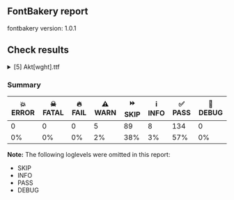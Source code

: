 ## FontBakery report

fontbakery version: 1.0.1







## Check results



<details><summary>[5] Akt[wght].ttf</summary>
<div>
<details>
    <summary>⚠️ <b>WARN</b> Validate size, and resolution of article images, and ensure article page has minimum length and includes visual assets. <a href="https://fontbakery.readthedocs.io/en/stable/fontbakery/checks/googlefonts.html#googlefonts-article-images">googlefonts/article/images</a></summary>
    <div>


> 
> The purpose of this check is to ensure images (either raster or vector files)
> are not excessively large in filesize and resolution.
> 
> These constraints are loosely based on infrastructure limitations under
> default configurations.
> 
> It also ensures that the article page has a minimum length and includes
> at least one visual asset.
> 




> Original proposal: https://github.com/fonttools/fontbakery/issues/4594





* ⚠️ **WARN** <p>Family metadata at fonts/variable does not have an article.</p>
 [code: lacks-article]



</div>
</details>

<details>
    <summary>⚠️ <b>WARN</b> Check for codepoints not covered by METADATA subsets. <a href="https://fontbakery.readthedocs.io/en/stable/fontbakery/checks/googlefonts.html#googlefonts-metadata-unreachable-subsetting">googlefonts/metadata/unreachable_subsetting</a></summary>
    <div>


> 
> This check ensures that all encoded glyphs in the font are covered by a
> subset declared in the METADATA.pb. Google Fonts splits the font into
> a set of subset fonts based on the contents of the `subsets` field and
> the subset definitions in the `glyphsets` repository.
> 
> Any encoded glyphs which are not by any of these subset definitions
> will not be served in the subsetted fonts, and so will be unreachable to
> the end user.
> 




> Original proposal: https://github.com/fonttools/fontbakery/issues/4097
> See also: https://github.com/fonttools/fontbakery/pull/4273





* ⚠️ **WARN** <p>The following codepoints supported by the font are not covered by
any subsets defined in the font's metadata file, and will never
be served. You can solve this by either manually adding additional
subset declarations to METADATA.pb, or by editing the glyphset
definitions.</p>
<ul>
<li>U+02D8 BREVE: try adding one of: canadian-aboriginal, yi</li>
<li>U+02D9 DOT ABOVE: try adding one of: canadian-aboriginal, yi</li>
<li>U+02DB OGONEK: try adding one of: canadian-aboriginal, yi</li>
<li>U+0302 COMBINING CIRCUMFLEX ACCENT: try adding one of: coptic, cherokee, math, tifinagh</li>
<li>U+0306 COMBINING BREVE: try adding one of: tifinagh, old-permic</li>
<li>U+0307 COMBINING DOT ABOVE: try adding one of: tai-le, old-permic, coptic, hebrew, tifinagh, todhri, syriac, canadian-aboriginal, duployan, malayalam, math</li>
<li>U+030A COMBINING RING ABOVE: try adding one of: duployan, syriac</li>
<li>U+030B COMBINING DOUBLE ACUTE ACCENT: try adding one of: cherokee, osage</li>
<li>U+030C COMBINING CARON: try adding one of: cherokee, tai-le</li>
<li>U+0312 COMBINING TURNED COMMA ABOVE: try adding math</li>
<li>U+0326 COMBINING COMMA BELOW: try adding math</li>
<li>U+0327 COMBINING CEDILLA: try adding math</li>
<li>U+0328 COMBINING OGONEK: not included in any glyphset definition</li>
<li>U+0335 COMBINING SHORT STROKE OVERLAY: not included in any glyphset definition</li>
<li>U+0391 GREEK CAPITAL LETTER ALPHA: try adding one of: elbasan, math, greek</li>
<li>U+0394 GREEK CAPITAL LETTER DELTA: try adding one of: elbasan, math, greek</li>
<li>U+039E GREEK CAPITAL LETTER XI: try adding one of: elbasan, math, greek</li>
<li>U+03A9 GREEK CAPITAL LETTER OMEGA: try adding one of: elbasan, math, greek</li>
<li>U+03B1 GREEK SMALL LETTER ALPHA: try adding one of: math, greek</li>
<li>U+03B4 GREEK SMALL LETTER DELTA: try adding one of: math, greek</li>
<li>U+03BC GREEK SMALL LETTER MU: try adding one of: math, greek</li>
<li>U+03BE GREEK SMALL LETTER XI: try adding one of: math, greek</li>
<li>U+03C0 GREEK SMALL LETTER PI: try adding one of: yi, math, greek</li>
<li>U+1EA0 LATIN CAPITAL LETTER A WITH DOT BELOW: try adding vietnamese</li>
<li>U+1EA1 LATIN SMALL LETTER A WITH DOT BELOW: try adding vietnamese</li>
<li>U+1EB8 LATIN CAPITAL LETTER E WITH DOT BELOW: try adding vietnamese</li>
<li>U+1EB9 LATIN SMALL LETTER E WITH DOT BELOW: try adding vietnamese</li>
<li>U+1EBC LATIN CAPITAL LETTER E WITH TILDE: try adding vietnamese</li>
<li>U+1EBD LATIN SMALL LETTER E WITH TILDE: try adding vietnamese</li>
<li>U+1ECA LATIN CAPITAL LETTER I WITH DOT BELOW: try adding vietnamese</li>
<li>U+1ECB LATIN SMALL LETTER I WITH DOT BELOW: try adding vietnamese</li>
<li>U+1ECC LATIN CAPITAL LETTER O WITH DOT BELOW: try adding vietnamese</li>
<li>U+1ECD LATIN SMALL LETTER O WITH DOT BELOW: try adding vietnamese</li>
<li>U+1EE4 LATIN CAPITAL LETTER U WITH DOT BELOW: try adding vietnamese</li>
<li>U+1EE5 LATIN SMALL LETTER U WITH DOT BELOW: try adding vietnamese</li>
<li>U+2007 FIGURE SPACE: try adding symbols2</li>
<li>U+2008 PUNCTUATION SPACE: try adding symbols2</li>
<li>U+2010 HYPHEN: try adding one of: yi, kayah-li, coptic, hebrew, syloti-nagri, kharoshthi, arabic, cham, armenian, lisu, kaithi, sora-sompeng, sundanese</li>
<li>U+2011 NON-BREAKING HYPHEN: try adding one of: arabic, syloti-nagri, yi</li>
<li>U+2015 HORIZONTAL BAR: try adding adlam</li>
<li>U+2021 DOUBLE DAGGER: try adding adlam</li>
<li>U+2024 ONE DOT LEADER: try adding armenian</li>
<li>U+2025 TWO DOT LEADER: try adding phags-pa</li>
<li>U+2030 PER MILLE SIGN: try adding adlam</li>
<li>U+203C DOUBLE EXCLAMATION MARK: try adding math</li>
<li>U+2043 HYPHEN BULLET: try adding math</li>
<li>U+2047 DOUBLE QUESTION MARK: try adding math</li>
<li>U+2048 QUESTION EXCLAMATION MARK: try adding mongolian</li>
<li>U+2049 EXCLAMATION QUESTION MARK: try adding mongolian</li>
<li>U+2070 SUPERSCRIPT ZERO: try adding math</li>
<li>U+2071 SUPERSCRIPT LATIN SMALL LETTER I: try adding math</li>
<li>U+2074 SUPERSCRIPT FOUR: try adding math</li>
<li>U+2075 SUPERSCRIPT FIVE: try adding math</li>
<li>U+2076 SUPERSCRIPT SIX: try adding math</li>
<li>U+2077 SUPERSCRIPT SEVEN: try adding math</li>
<li>U+2078 SUPERSCRIPT EIGHT: try adding math</li>
<li>U+2079 SUPERSCRIPT NINE: try adding math</li>
<li>U+207A SUPERSCRIPT PLUS SIGN: try adding math</li>
<li>U+207B SUPERSCRIPT MINUS: try adding math</li>
<li>U+207C SUPERSCRIPT EQUALS SIGN: try adding math</li>
<li>U+207D SUPERSCRIPT LEFT PARENTHESIS: try adding math</li>
<li>U+207E SUPERSCRIPT RIGHT PARENTHESIS: try adding math</li>
<li>U+207F SUPERSCRIPT LATIN SMALL LETTER N: try adding math</li>
<li>U+2080 SUBSCRIPT ZERO: try adding math</li>
<li>U+2081 SUBSCRIPT ONE: try adding math</li>
<li>U+2082 SUBSCRIPT TWO: try adding math</li>
<li>U+2083 SUBSCRIPT THREE: try adding math</li>
<li>U+2084 SUBSCRIPT FOUR: try adding math</li>
<li>U+2085 SUBSCRIPT FIVE: try adding math</li>
<li>U+2086 SUBSCRIPT SIX: try adding math</li>
<li>U+2087 SUBSCRIPT SEVEN: try adding math</li>
<li>U+2088 SUBSCRIPT EIGHT: try adding math</li>
<li>U+2089 SUBSCRIPT NINE: try adding math</li>
<li>U+208A SUBSCRIPT PLUS SIGN: try adding math</li>
<li>U+208B SUBSCRIPT MINUS: try adding math</li>
<li>U+208C SUBSCRIPT EQUALS SIGN: try adding math</li>
<li>U+208D SUBSCRIPT LEFT PARENTHESIS: try adding math</li>
<li>U+208E SUBSCRIPT RIGHT PARENTHESIS: try adding math</li>
<li>U+2090 LATIN SUBSCRIPT SMALL LETTER A: try adding math</li>
<li>U+2091 LATIN SUBSCRIPT SMALL LETTER E: try adding math</li>
<li>U+2092 LATIN SUBSCRIPT SMALL LETTER O: try adding math</li>
<li>U+2093 LATIN SUBSCRIPT SMALL LETTER X: try adding math</li>
<li>U+2094 LATIN SUBSCRIPT SMALL LETTER SCHWA: try adding math</li>
<li>U+2095 LATIN SUBSCRIPT SMALL LETTER H: try adding math</li>
<li>U+2096 LATIN SUBSCRIPT SMALL LETTER K: try adding math</li>
<li>U+2097 LATIN SUBSCRIPT SMALL LETTER L: try adding math</li>
<li>U+2098 LATIN SUBSCRIPT SMALL LETTER M: try adding math</li>
<li>U+2099 LATIN SUBSCRIPT SMALL LETTER N: try adding math</li>
<li>U+209A LATIN SUBSCRIPT SMALL LETTER P: try adding math</li>
<li>U+209B LATIN SUBSCRIPT SMALL LETTER S: try adding math</li>
<li>U+209C LATIN SUBSCRIPT SMALL LETTER T: try adding math</li>
<li>U+20F0 COMBINING ASTERISK ABOVE: try adding one of: grantha, devanagari</li>
<li>U+2100 ACCOUNT OF: try adding math</li>
<li>U+2101 ADDRESSED TO THE SUBJECT: try adding math</li>
<li>U+2105 CARE OF: try adding math</li>
<li>U+2106 CADA UNA: try adding math</li>
<li>U+2117 SOUND RECORDING COPYRIGHT: try adding math</li>
<li>U+2120 SERVICE MARK: try adding math</li>
<li>U+2126 OHM SIGN: try adding math</li>
<li>U+212E ESTIMATED SYMBOL: try adding math</li>
<li>U+2150 VULGAR FRACTION ONE SEVENTH: try adding symbols</li>
<li>U+2151 VULGAR FRACTION ONE NINTH: try adding symbols</li>
<li>U+2152 VULGAR FRACTION ONE TENTH: try adding symbols</li>
<li>U+2153 VULGAR FRACTION ONE THIRD: try adding symbols</li>
<li>U+2154 VULGAR FRACTION TWO THIRDS: try adding symbols</li>
<li>U+2155 VULGAR FRACTION ONE FIFTH: try adding symbols</li>
<li>U+2156 VULGAR FRACTION TWO FIFTHS: try adding symbols</li>
<li>U+2157 VULGAR FRACTION THREE FIFTHS: try adding symbols</li>
<li>U+2158 VULGAR FRACTION FOUR FIFTHS: try adding symbols</li>
<li>U+2159 VULGAR FRACTION ONE SIXTH: try adding symbols</li>
<li>U+215A VULGAR FRACTION FIVE SIXTHS: try adding symbols</li>
<li>U+215B VULGAR FRACTION ONE EIGHTH: try adding symbols</li>
<li>U+215C VULGAR FRACTION THREE EIGHTHS: try adding symbols</li>
<li>U+215D VULGAR FRACTION FIVE EIGHTHS: try adding symbols</li>
<li>U+215E VULGAR FRACTION SEVEN EIGHTHS: try adding symbols</li>
<li>U+215F FRACTION NUMERATOR ONE: try adding symbols</li>
<li>U+2189 VULGAR FRACTION ZERO THIRDS: try adding symbols</li>
<li>U+2190 LEFTWARDS ARROW: try adding one of: symbols, math</li>
<li>U+2192 RIGHTWARDS ARROW: try adding one of: symbols, math</li>
<li>U+2194 LEFT RIGHT ARROW: try adding one of: symbols, math</li>
<li>U+2195 UP DOWN ARROW: try adding one of: symbols, math</li>
<li>U+2196 NORTH WEST ARROW: try adding one of: symbols, math</li>
<li>U+2197 NORTH EAST ARROW: try adding one of: symbols, math</li>
<li>U+2198 SOUTH EAST ARROW: try adding one of: symbols, math</li>
<li>U+2199 SOUTH WEST ARROW: try adding one of: symbols, math</li>
<li>U+2202 PARTIAL DIFFERENTIAL: try adding math</li>
<li>U+2206 INCREMENT: try adding math</li>
<li>U+220F N-ARY PRODUCT: try adding math</li>
<li>U+2211 N-ARY SUMMATION: try adding math</li>
<li>U+2219 BULLET OPERATOR: try adding one of: yi, symbols, math, tai-tham</li>
<li>U+221A SQUARE ROOT: try adding math</li>
<li>U+221E INFINITY: try adding math</li>
<li>U+2229 INTERSECTION: try adding math</li>
<li>U+222A UNION: try adding math</li>
<li>U+222B INTEGRAL: try adding math</li>
<li>U+223C TILDE OPERATOR: try adding math</li>
<li>U+2248 ALMOST EQUAL TO: try adding math</li>
<li>U+2260 NOT EQUAL TO: try adding math</li>
<li>U+2261 IDENTICAL TO: try adding math</li>
<li>U+2264 LESS-THAN OR EQUAL TO: try adding math</li>
<li>U+2265 GREATER-THAN OR EQUAL TO: try adding math</li>
<li>U+2282 SUBSET OF: try adding math</li>
<li>U+2283 SUPERSET OF: try adding math</li>
<li>U+228D MULTISET MULTIPLICATION: try adding math</li>
<li>U+228E MULTISET UNION: try adding math</li>
<li>U+22A1 SQUARED DOT OPERATOR: try adding math</li>
<li>U+22C5 DOT OPERATOR: try adding one of: symbols, math</li>
<li>U+22EE VERTICAL ELLIPSIS: try adding math</li>
<li>U+22EF MIDLINE HORIZONTAL ELLIPSIS: try adding math</li>
<li>U+22F0 UP RIGHT DIAGONAL ELLIPSIS: try adding math</li>
<li>U+22F1 DOWN RIGHT DIAGONAL ELLIPSIS: try adding math</li>
<li>U+2300 DIAMETER SIGN: try adding symbols</li>
<li>U+2329 LEFT-POINTING ANGLE BRACKET: try adding symbols</li>
<li>U+232A RIGHT-POINTING ANGLE BRACKET: try adding symbols</li>
<li>U+2460 CIRCLED DIGIT ONE: try adding one of: yi, symbols, mongolian</li>
<li>U+2461 CIRCLED DIGIT TWO: try adding one of: yi, symbols, mongolian</li>
<li>U+2462 CIRCLED DIGIT THREE: try adding one of: yi, symbols, mongolian</li>
<li>U+2463 CIRCLED DIGIT FOUR: try adding one of: yi, symbols, mongolian</li>
<li>U+2464 CIRCLED DIGIT FIVE: try adding one of: yi, symbols, mongolian</li>
<li>U+2465 CIRCLED DIGIT SIX: try adding one of: yi, symbols, mongolian</li>
<li>U+2466 CIRCLED DIGIT SEVEN: try adding one of: yi, symbols, mongolian</li>
<li>U+2467 CIRCLED DIGIT EIGHT: try adding one of: yi, symbols, mongolian</li>
<li>U+2468 CIRCLED DIGIT NINE: try adding one of: yi, symbols, mongolian</li>
<li>U+24EA CIRCLED DIGIT ZERO: try adding symbols</li>
<li>U+24FF NEGATIVE CIRCLED DIGIT ZERO: try adding symbols</li>
<li>U+25A0 BLACK SQUARE: try adding symbols</li>
<li>U+25A1 WHITE SQUARE: try adding symbols</li>
<li>U+25AA BLACK SMALL SQUARE: try adding symbols</li>
<li>U+25AB WHITE SMALL SQUARE: try adding symbols</li>
<li>U+25B2 BLACK UP-POINTING TRIANGLE: try adding symbols</li>
<li>U+25BA BLACK RIGHT-POINTING POINTER: try adding symbols</li>
<li>U+25BC BLACK DOWN-POINTING TRIANGLE: try adding symbols</li>
<li>U+25C4 BLACK LEFT-POINTING POINTER: try adding symbols</li>
<li>U+25C6 BLACK DIAMOND: try adding symbols</li>
<li>U+25C7 WHITE DIAMOND: try adding symbols</li>
<li>U+25CA LOZENGE: try adding one of: symbols, math</li>
<li>U+25CB WHITE CIRCLE: try adding symbols</li>
<li>U+25CC DOTTED CIRCLE: try adding one of: khudawadi, modi, mongolian, kaithi, warang-citi, manichaean, tagalog, elbasan, sogdian, tagbanwa, symbols, khmer, miao, batak, masaram-gondi, oriya, sundanese, bhaiksuki, mandaic, cham, sharada, brahmi, hanunoo, gujarati, tibetan, buhid, coptic, hebrew, lepcha, buginese, sinhala, tirhuta, hanifi-rohingya, telugu, soyombo, kharoshthi, devanagari, nko, thai, malayalam, tifinagh, rejang, grantha, yi, music, khojki, gunjala-gondi, bengali, meetei-mayek, limbu, phags-pa, adlam, myanmar, new-tai-lue, psalter-pahlavi, osage, mende-kikakui, caucasian-albanian, marchen, thaana, dogra, armenian, siddham, zanabazar-square, newa, kayah-li, saurashtra, takri, tai-viet, tai-tham, chakma, gurmukhi, javanese, old-permic, syloti-nagri, kannada, canadian-aboriginal, bassa-vah, duployan, mahajani, tamil, pahawh-hmong, syriac, balinese, tai-le, wancho, lao, ahom, math</li>
<li>U+25CF BLACK CIRCLE: try adding symbols</li>
<li>U+25D0 CIRCLE WITH LEFT HALF BLACK: try adding symbols</li>
<li>U+25D1 CIRCLE WITH RIGHT HALF BLACK: try adding symbols</li>
<li>U+25D2 CIRCLE WITH LOWER HALF BLACK: try adding symbols</li>
<li>U+25D3 CIRCLE WITH UPPER HALF BLACK: try adding symbols</li>
<li>U+25E6 WHITE BULLET: try adding symbols</li>
<li>U+2605 BLACK STAR: try adding symbols</li>
<li>U+2630 TRIGRAM FOR HEAVEN: try adding symbols</li>
<li>U+2713 CHECK MARK: try adding symbols</li>
<li>U+2726 BLACK FOUR POINTED STAR: try adding symbols</li>
<li>U+2727 WHITE FOUR POINTED STAR: try adding symbols</li>
<li>U+2729 STRESS OUTLINED WHITE STAR: try adding symbols</li>
<li>U+2764 HEAVY BLACK HEART: try adding symbols</li>
<li>U+2776 DINGBAT NEGATIVE CIRCLED DIGIT ONE: try adding symbols</li>
<li>U+2777 DINGBAT NEGATIVE CIRCLED DIGIT TWO: try adding symbols</li>
<li>U+2778 DINGBAT NEGATIVE CIRCLED DIGIT THREE: try adding symbols</li>
<li>U+2779 DINGBAT NEGATIVE CIRCLED DIGIT FOUR: try adding symbols</li>
<li>U+277A DINGBAT NEGATIVE CIRCLED DIGIT FIVE: try adding symbols</li>
<li>U+277B DINGBAT NEGATIVE CIRCLED DIGIT SIX: try adding symbols</li>
<li>U+277C DINGBAT NEGATIVE CIRCLED DIGIT SEVEN: try adding symbols</li>
<li>U+277D DINGBAT NEGATIVE CIRCLED DIGIT EIGHT: try adding symbols</li>
<li>U+277E DINGBAT NEGATIVE CIRCLED DIGIT NINE: try adding symbols</li>
<li>U+27D0 WHITE DIAMOND WITH CENTRED DOT: try adding math</li>
<li>U+2ABD SUBSET WITH DOT: try adding math</li>
<li>U+2ABE SUPERSET WITH DOT: try adding math</li>
<li>U+2AF6 TRIPLE COLON OPERATOR: try adding math</li>
</ul>
<p>Or you can add the above codepoints to one of the subsets supported by the font: <code>cyrillic</code>, <code>cyrillic-ext</code>, <code>latin</code>, <code>latin-ext</code></p>
 [code: unreachable-subsetting]



</div>
</details>

<details>
    <summary>⚠️ <b>WARN</b> Ensure soft_dotted characters lose their dot when combined with marks that replace the dot. <a href="https://fontbakery.readthedocs.io/en/stable/fontbakery/checks/universal.html#soft-dotted">soft_dotted</a></summary>
    <div>


> 
> An accent placed on characters with a "soft dot", like i or j, causes
> the dot to disappear.
> An explicit dot above can be added where required.
> See "Diacritics on i and j" in Section 7.1, "Latin" in The Unicode Standard.
> 
> Characters with the Soft_Dotted property are listed in
> https://www.unicode.org/Public/UCD/latest/ucd/PropList.txt
> 
> See also:
> https://googlefonts.github.io/gf-guide/diacritics.html#soft-dotted-glyphs
> 




> Original proposal: https://github.com/fonttools/fontbakery/issues/4059





* ⚠️ **WARN** <p>The dot of soft dotted characters <em>should</em> disappear in other cases, for example: ⁱ̀ ⁱ́ ⁱ̂ ⁱ̃ ⁱ̄ ⁱ̆ ⁱ̇ ⁱ̈ ⁱ̊ ⁱ̋ ⁱ̌ ⁱ̒ ⁱ⃰ ⁱ̣̀ ⁱ̣́ ⁱ̣̂ ⁱ̣̃ ⁱ̣̄ ⁱ̣̆ ⁱ̣̇</p>
 [code: soft-dotted]



</div>
</details>

<details>
    <summary>⚠️ <b>WARN</b> Are there any misaligned on-curve points? <a href="https://fontbakery.readthedocs.io/en/stable/fontbakery/checks/universal.html#outline-alignment-miss">outline_alignment_miss</a></summary>
    <div>


> 
> This check heuristically looks for on-curve points which are close to, but
> do not sit on, significant boundary coordinates. For example, a point which
> has a Y-coordinate of 1 or -1 might be a misplaced baseline point. As well as
> the baseline, here we also check for points near the x-height (but only for
> lowercase Latin letters), cap-height, ascender and descender Y coordinates.
> 
> Not all such misaligned curve points are a mistake, and sometimes the design
> may call for points in locations near the boundaries. As this check is liable
> to generate significant numbers of false positives, it will pass if there are
> more than 100 reported misalignments.
> 




> Original proposal: https://github.com/fonttools/fontbakery/pull/3088





* ⚠️ **WARN** <p>The following glyphs have on-curve points which have potentially incorrect y coordinates:</p>
<pre><code>* Aring (U+00C5): X=259.5,Y=959.5 (should be at ascender 960?)

* Aring (U+00C5): X=440.5,Y=959.5 (should be at ascender 960?)

* Aringacute (U+01FA): X=259.5,Y=959.5 (should be at ascender 960?)

* Aringacute (U+01FA): X=440.5,Y=959.5 (should be at ascender 960?)

* Uring (U+016E): X=249.5,Y=959.5 (should be at ascender 960?)

* Uring (U+016E): X=430.5,Y=959.5 (should be at ascender 960?)

* a (U+0061): X=244.5,Y=-1.0 (should be at baseline 0?)

* aacute (U+00E1): X=244.5,Y=-1.0 (should be at baseline 0?)

* abreve (U+0103): X=244.5,Y=-1.0 (should be at baseline 0?)

* uni01CE (U+01CE): X=244.5,Y=-1.0 (should be at baseline 0?)

* acircumflex (U+00E2): X=244.5,Y=-1.0 (should be at baseline 0?)

* adieresis (U+00E4): X=244.5,Y=-1.0 (should be at baseline 0?)

* uni0227 (U+0227): X=244.5,Y=-1.0 (should be at baseline 0?)

* uni1EA1 (U+1EA1): X=244.5,Y=-1.0 (should be at baseline 0?)

* agrave (U+00E0): X=244.5,Y=-1.0 (should be at baseline 0?)

* amacron (U+0101): X=244.5,Y=-1.0 (should be at baseline 0?)

* aogonek (U+0105): X=244.5,Y=-1.0 (should be at baseline 0?)

* aring (U+00E5): X=244.5,Y=-1.0 (should be at baseline 0?)

* aringacute (U+01FB): X=244.5,Y=-1.0 (should be at baseline 0?)

* atilde (U+00E3): X=244.5,Y=-1.0 (should be at baseline 0?)

* uni0123 (U+0123): X=381.0,Y=721.0 (should be at cap-height 720?)

* uni0123 (U+0123): X=261.0,Y=721.0 (should be at cap-height 720?)

* uni0123 (U+0123): X=381.0,Y=721.0 (should be at cap-height 720?)

* uni0123.ss01: X=383.0,Y=721.0 (should be at cap-height 720?)

* uni0123.ss01: X=263.0,Y=721.0 (should be at cap-height 720?)

* uni0123.ss01: X=383.0,Y=721.0 (should be at cap-height 720?)

* uni0123.ss02: X=381.0,Y=721.0 (should be at cap-height 720?)

* uni0123.ss02: X=261.0,Y=721.0 (should be at cap-height 720?)

* uni0123.ss02: X=381.0,Y=721.0 (should be at cap-height 720?)

* h (U+0068): X=282.0,Y=498.0 (should be at x-height 500?)

* n (U+006E): X=282.0,Y=498.0 (should be at x-height 500?)

* oe (U+0153): X=333.0,Y=1.0 (should be at baseline 0?)

* u (U+0075): X=278.0,Y=2.0 (should be at baseline 0?)

* uacute (U+00FA): X=278.0,Y=2.0 (should be at baseline 0?)

* ubreve (U+016D): X=278.0,Y=2.0 (should be at baseline 0?)

* ucircumflex (U+00FB): X=278.0,Y=2.0 (should be at baseline 0?)

* udieresis (U+00FC): X=278.0,Y=2.0 (should be at baseline 0?)

* uni1EE5 (U+1EE5): X=278.0,Y=2.0 (should be at baseline 0?)

* ugrave (U+00F9): X=278.0,Y=2.0 (should be at baseline 0?)

* uhungarumlaut (U+0171): X=278.0,Y=2.0 (should be at baseline 0?)

* umacron (U+016B): X=278.0,Y=2.0 (should be at baseline 0?)

* uogonek (U+0173): X=278.0,Y=2.0 (should be at baseline 0?)

* uring (U+016F): X=278.0,Y=2.0 (should be at baseline 0?)

* utilde (U+0169): X=278.0,Y=2.0 (should be at baseline 0?)

* ginferior: X=30.5,Y=1.0 (should be at baseline 0?)

* gsuperior: X=186.5,Y=721.5 (should be at cap-height 720?)

* psuperior: X=228.5,Y=721.0 (should be at cap-height 720?)

* qsuperior: X=181.5,Y=721.0 (should be at cap-height 720?)

* uni2090 (U+2090): X=153.0,Y=-1.0 (should be at baseline 0?)

* uni2091 (U+2091): X=197.0,Y=-2.0 (should be at baseline 0?)

* uni2091 (U+2091): X=215.5,Y=1.0 (should be at baseline 0?)

* uni2094 (U+2094): X=164.0,Y=-0.5 (should be at baseline 0?)

* uni2094 (U+2094): X=208.0,Y=0.5 (should be at baseline 0?)

* uni02B0: X=219.5,Y=718.0 (should be at cap-height 720?)

* uni207F (U+207F): X=219.5,Y=718.0 (should be at cap-height 720?)

* uni0407 (U+0407): X=196.0,Y=958.0 (should be at ascender 960?)

* uni0407 (U+0407): X=74.0,Y=958.0 (should be at ascender 960?)

* uni0430 (U+0430): X=244.5,Y=-1.0 (should be at baseline 0?)

* uni0431 (U+0431): X=295.0,Y=718.0 (should be at cap-height 720?)

* uni0431.loclSRB: X=302.0,Y=719.0 (should be at cap-height 720?)

* uni0438.loclBGR: X=278.0,Y=2.0 (should be at baseline 0?)

* uni0439.loclBGR: X=278.0,Y=2.0 (should be at baseline 0?)

* uni046B (U+046B): X=244.5,Y=-1.0 (should be at baseline 0?)

* uni04A9 (U+04A9): X=786.0,Y=-1.0 (should be at baseline 0?)

* uni04A9 (U+04A9): X=671.0,Y=-1.0 (should be at baseline 0?)

* uni04D1 (U+04D1): X=244.5,Y=-1.0 (should be at baseline 0?)

* uni04D3 (U+04D3): X=244.5,Y=-1.0 (should be at baseline 0?)

* uni03BC (U+03BC): X=288.0,Y=-1.0 (should be at baseline 0?)

* uni209B (U+209B): X=148.0,Y=2.0 (should be at baseline 0?)

* uni208D (U+208D): X=61.0,Y=0.5 (should be at baseline 0?)

* uni208D (U+208D): X=230.0,Y=2.0 (should be at baseline 0?)

* uni208E (U+208E): X=10.0,Y=2.0 (should be at baseline 0?)

* uni208E (U+208E): X=179.0,Y=0.5 (should be at baseline 0?)

* braceleft.case: X=312.0,Y=722.0 (should be at cap-height 720?)

* braceright.case: X=88.0,Y=722.0 (should be at cap-height 720?)

* uni207D (U+207D): X=61.0,Y=718.5 (should be at cap-height 720?)

* uni207D (U+207D): X=230.0,Y=718.0 (should be at cap-height 720?)

* uni207E (U+207E): X=10.0,Y=718.0 (should be at cap-height 720?)

* uni207E (U+207E): X=179.0,Y=718.5 (should be at cap-height 720?)

* uni2101 (U+2101): X=802.0,Y=1.5 (should be at baseline 0?)

* uni00B5 (U+00B5): X=288.0,Y=-1.0 (should be at baseline 0?)

* uni0312 (U+0312): X=196.0,Y=721.0 (should be at cap-height 720?)

* uni0312 (U+0312): X=76.0,Y=721.0 (should be at cap-height 720?)

* uni0312 (U+0312): X=196.0,Y=721.0 (should be at cap-height 720?)
</code></pre>
 [code: found-misalignments]



</div>
</details>

<details>
    <summary>⚠️ <b>WARN</b> Checking OS/2 achVendID. <a href="https://fontbakery.readthedocs.io/en/stable/fontbakery/checks/googlefonts.html#googlefonts-vendor-id">googlefonts/vendor_id</a></summary>
    <div>


> 
> Microsoft keeps a list of font vendors and their respective contact info. This
> list is updated regularly and is indexed by a 4-char "Vendor ID" which is
> stored in the achVendID field of the OS/2 table.
> 
> Registering your ID is not mandatory, but it is a good practice since some
> applications may display the type designer / type foundry contact info on some
> dialog and also because that info will be visible on Microsoft's website:
> 
> https://docs.microsoft.com/en-us/typography/vendors/
> 
> This check verifies whether or not a given font's vendor ID is registered in
> that list or if it has some of the default values used by the most common
> font editors.
> 
> Each new FontBakery release includes a cached copy of that list of vendor IDs.
> If you registered recently, you're safe to ignore warnings emitted by this
> check, since your ID will soon be included in one of our upcoming releases.
> 




> Original proposal: https://github.com/fonttools/fontbakery/issues/3943
> See also: https://github.com/fonttools/fontbakery/issues/4829





* ⚠️ **WARN** <p>OS/2 VendorID value 'DMGR' is not yet recognized. If you registered it recently, then it's safe to ignore this warning message. Otherwise, you should set it to your own unique 4 character code, and register it with Microsoft at <a href="https://www.microsoft.com/typography/links/vendorlist.aspx">https://www.microsoft.com/typography/links/vendorlist.aspx</a></p>
 [code: unknown]



</div>
</details>
</div>
</details>




### Summary

| 💥 ERROR | ☠ FATAL | 🔥 FAIL | ⚠️ WARN | ⏩ SKIP | ℹ️ INFO | ✅ PASS | 🔎 DEBUG | 
| ---|---|---|---|---|---|---|---|
| 0 | 0 | 0 | 5 | 89 | 8 | 134 | 0 | 
| 0% | 0% | 0% | 2% | 38% | 3% | 57% | 0% | 



**Note:** The following loglevels were omitted in this report:


* SKIP
* INFO
* PASS
* DEBUG
